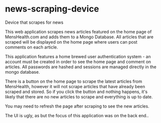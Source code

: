 # news-scraping-device
Device that scrapes for news

This web application scrapes news articles featured on the home page of MensHealth.com and adds them to a Mongo Database. All articles
that are scraped will be displayed on the home page where users can post comments on each article.

This application features a home brewed user authentication system - an account must be created in order to see the home page and comment
on articles. All passwords are hashed and sessions are managed directly in the mongo database.

There is a button on the home page to scrape the latest articles from MensHealth, however it will not scrape articles that have already
been scraped and stored. So if you click the button and nothing happens, it's likely that there are no new articles to scrape and 
everything is up to date.

You may need to refresh the page after scraping to see the new articles.

The UI is ugly, as but the focus of this application was on the back end..
